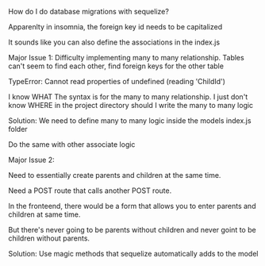 How do I do database migrations with sequelize? 

Apparenlty in insomnia, the foreign key id needs to be capitalized

It sounds like you can also define the associations in the index.js

Major Issue 1: 
Difficulty implementing many to many relationship. Tables can't seem to find each other, find foreign keys for the other table

TypeError: Cannot read properties of undefined (reading 'ChildId')

I know WHAT The syntax is for the many to many relationship. I just don't know WHERE in the project directory should I write the many to many logic

Solution: We need to define many to many logic inside the models index.js folder

Do the same with other associate logic


Major Issue 2:

Need to essentially create parents and children at the same time. 

Need a POST route that calls another POST route.

In the fronteend, there would be a form that allows you to enter parents and children at same time. 

But there's never going to be parents without children and never goint to be children without parents.

Solution: Use magic methods that sequelize automatically adds to the model